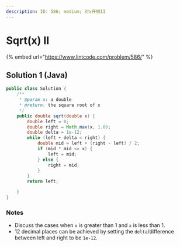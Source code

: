 ```yaml
---
description: ID: 586; medium; 对x开根II
---
```

# Sqrt(x) II

{% embed url="https://www.lintcode.com/problem/586/" %}

## Solution 1 (Java)

```java
public class Solution {
    /**
     * @param x: a double
     * @return: the square root of x
     */
    public double sqrt(double x) {
        double left = 0;
        double right = Math.max(x, 1.0);
        double delta = 1e-12;
        while (left + delta < right) {
            double mid = left + (right - left) / 2;
            if (mid * mid <= x) {
                left = mid;
            } else {
                right = mid;
            }
        }
        return left;

    }
}
```

### Notes

* Discuss the cases when `x` is greater than 1 and `x` is less than 1.
* 12 decimal places can be achieved by setting the `delta`/difference between left and right to be `1e-12`.

